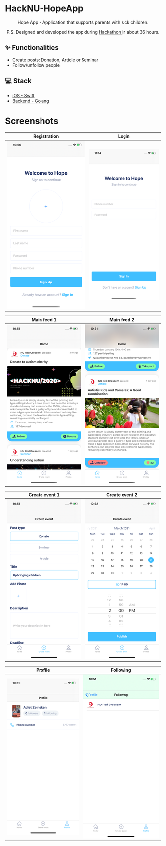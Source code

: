 # HackNU-HopeApp
<div align="center">
  Hope App - Application that supports parents with sick children.
  
  P.S. Designed and developed the app during <a href = "https://www.hacknu.kz/"> Hackathon </a> in about 36 hours.
</div>


## ✨ Functionalities

- Create posts: Donation, Article or Seminar
- Follow/unfollow people

## 💻 Stack

- [iOS - Swift](https://github.com/justadlet/HackNU-HopeApp)
- [Backend - Golang](https://github.com/justadlet/HackNU-HopeApp) 

# Screenshots
Registration | Login
:-------------------------:|:-------------------------:
![](https://github.com/justadlet/HackNU-HopeApp/blob/main/Hope0.png?raw=true)  |  ![](https://github.com/justadlet/HackNU-HopeApp/blob/main/Hope7.png?raw=true)

Main feed 1 | Main feed 2
:-------------------------:|:-------------------------:
![](https://github.com/justadlet/HackNU-HopeApp/blob/main/Hope6.png?raw=true)  |  ![](https://github.com/justadlet/HackNU-HopeApp/blob/main/Hope5.png?raw=true)

Create event 1 | Create event 2
:-------------------------:|:-------------------------:
![](https://github.com/justadlet/HackNU-HopeApp/blob/main/Hope2.png?raw=true)  |  ![](https://github.com/justadlet/HackNU-HopeApp/blob/main/Hope1.png?raw=true)

Profile | Following
:-------------------------:|:-------------------------:
![](https://github.com/justadlet/HackNU-HopeApp/blob/main/Hope4.png?raw=true)  |  ![](https://github.com/justadlet/HackNU-HopeApp/blob/main/Hope3.png?raw=true)
